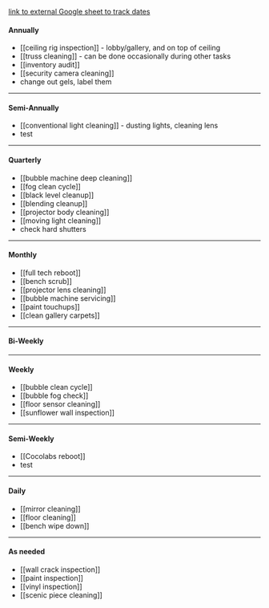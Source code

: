 [link to external Google sheet to track dates](https://docs.google.com/spreadsheets/d/1fltfDdZCXb6UVVmey-i2X4R3m_FBNzqdIk5zP8vamKw/edit#gid=0)
#### Annually
- [[ceiling rig inspection]] - lobby/gallery, and on top of ceiling
- [[truss cleaning]] - can be done occasionally during other tasks
- [[inventory audit]]
- [[security camera cleaning]]
- change out gels, label them
---
#### Semi-Annually
- [[conventional light cleaning]] - dusting lights, cleaning lens
- test
---
#### Quarterly
- [[bubble machine deep cleaning]]
- [[fog clean cycle]]
- [[black level cleanup]]
- [[blending cleanup]]
- [[projector body cleaning]]
- [[moving light cleaning]]
- check hard shutters
---
#### Monthly
- [[full tech reboot]]
- [[bench scrub]]
- [[projector lens cleaning]]
- [[bubble machine servicing]]
- [[paint touchups]]
- [[clean gallery carpets]]
---
#### Bi-Weekly
---
#### Weekly
- [[bubble clean cycle]]
- [[bubble fog check]]
- [[floor sensor cleaning]]
- [[sunflower wall inspection]]
---
#### Semi-Weekly
- [[Cocolabs reboot]]
- test
---
#### Daily
- [[mirror cleaning]]
- [[floor cleaning]]
- [[bench wipe down]]
---
#### As needed
- [[wall crack inspection]]
- [[paint inspection]]
- [[vinyl inspection]]
- [[scenic piece cleaning]]